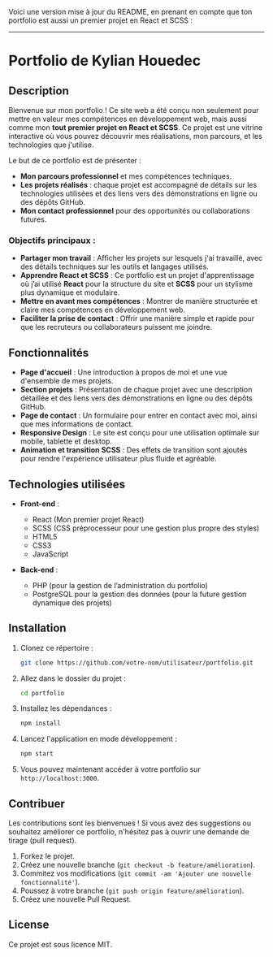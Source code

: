 Voici une version mise à jour du README, en prenant en compte que ton portfolio est aussi un premier projet en React et SCSS :

---

# Portfolio de Kylian Houedec

## Description

Bienvenue sur mon portfolio ! Ce site web a été conçu non seulement pour mettre en valeur mes compétences en développement web, mais aussi comme mon **tout premier projet en React et SCSS**. Ce projet est une vitrine interactive où vous pouvez découvrir mes réalisations, mon parcours, et les technologies que j'utilise.

Le but de ce portfolio est de présenter :
- **Mon parcours professionnel** et mes compétences techniques.
- **Les projets réalisés** : chaque projet est accompagné de détails sur les technologies utilisées et des liens vers des démonstrations en ligne ou des dépôts GitHub.
- **Mon contact professionnel** pour des opportunités ou collaborations futures.

### Objectifs principaux :
- **Partager mon travail** : Afficher les projets sur lesquels j'ai travaillé, avec des détails techniques sur les outils et langages utilisés.
- **Apprendre React et SCSS** : Ce portfolio est un projet d'apprentissage où j’ai utilisé **React** pour la structure du site et **SCSS** pour un stylisme plus dynamique et modulaire.
- **Mettre en avant mes compétences** : Montrer de manière structurée et claire mes compétences en développement web.
- **Faciliter la prise de contact** : Offrir une manière simple et rapide pour que les recruteurs ou collaborateurs puissent me joindre.

## Fonctionnalités

- **Page d'accueil** : Une introduction à propos de moi et une vue d'ensemble de mes projets.
- **Section projets** : Présentation de chaque projet avec une description détaillée et des liens vers des démonstrations en ligne ou des dépôts GitHub.
- **Page de contact** : Un formulaire pour entrer en contact avec moi, ainsi que mes informations de contact.
- **Responsive Design** : Le site est conçu pour une utilisation optimale sur mobile, tablette et desktop.
- **Animation et transition SCSS** : Des effets de transition sont ajoutés pour rendre l'expérience utilisateur plus fluide et agréable.

## Technologies utilisées

- **Front-end** : 
  - React (Mon premier projet React)
  - SCSS (CSS préprocesseur pour une gestion plus propre des styles)
  - HTML5
  - CSS3
  - JavaScript

- **Back-end** : 
  - PHP (pour la gestion de l’administration du portfolio)
  - PostgreSQL pour la gestion des données (pour la future gestion dynamique des projets)

## Installation

1. Clonez ce répertoire :
   ```bash
   git clone https://github.com/votre-nom/utilisateur/portfolio.git
   ```

2. Allez dans le dossier du projet :
   ```bash
   cd portfolio
   ```

3. Installez les dépendances :
   ```bash
   npm install
   ```

4. Lancez l'application en mode développement :
   ```bash
   npm start
   ```

5. Vous pouvez maintenant accéder à votre portfolio sur `http://localhost:3000`.

## Contribuer

Les contributions sont les bienvenues ! Si vous avez des suggestions ou souhaitez améliorer ce portfolio, n'hésitez pas à ouvrir une demande de tirage (pull request).

1. Forkez le projet.
2. Créez une nouvelle branche (`git checkout -b feature/amélioration`).
3. Commitez vos modifications (`git commit -am 'Ajouter une nouvelle fonctionnalité'`).
4. Poussez à votre branche (`git push origin feature/amélioration`).
5. Créez une nouvelle Pull Request.

## License

Ce projet est sous licence MIT.